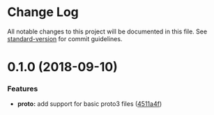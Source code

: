 # Change Log

All notable changes to this project will be documented in this file. See [standard-version](https://github.com/conventional-changelog/standard-version) for commit guidelines.

<a name="0.1.0"></a>
# 0.1.0 (2018-09-10)


### Features

* **proto:** add support for basic proto3 files ([4511a4f](https://github.com/shingoinstitute/proto2ts/commit/4511a4f))
